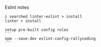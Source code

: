 Eslint notes

	i searched linter-eslint > install
	linter > install
	
	setup pre-built config rules
	```
	npm --save-dev eslint-config-rallycoding
	```
	
	
	